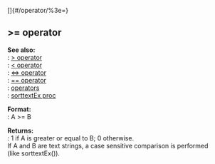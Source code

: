 []{#/operator/%3e=}    
## \>= operator    
**See also:**    
:   [\> operator](/ref/operator/%3e.md)    
:   [\< operator](/ref/operator/%3c.md)    
:   [\<=\> operator](/ref/operator/%3c=%3e.md)    
:   [== operator](/ref/operator/==.md)    
:   [operators](/ref/operator.md)    
:   [sorttextEx proc](/ref/proc/sorttextEx.md)    
<!-- -->    
**Format:**    
:   A \>= B    
<!-- -->    
**Returns:**    
:   1 if A is greater or equal to B; 0 otherwise.    
If A and B are text strings, a case sensitive comparison is performed    
(like sorttextEx()).  